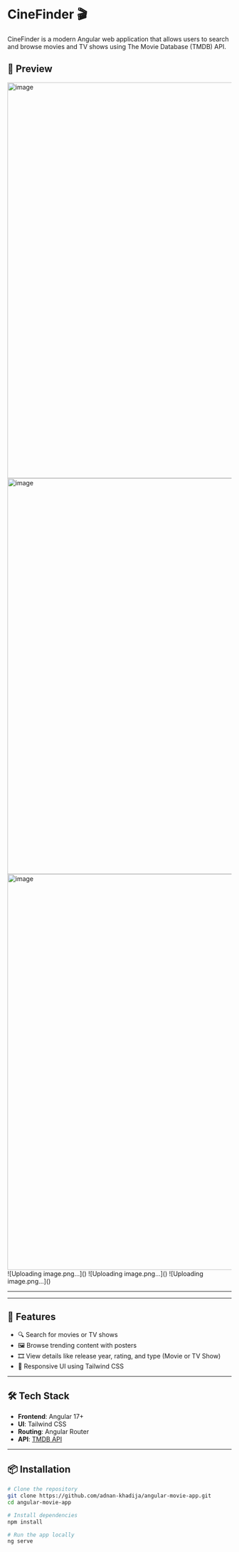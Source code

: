 # CineFinder 🎬

CineFinder is a modern Angular web application that allows users to search and browse movies and TV shows using The Movie Database (TMDB) API.

## 📸 Preview

<img width="1872" height="890" alt="image" src="https://github.com/user-attachments/assets/254ad07e-ffc2-4a09-a3d2-a50d438709f6" />
<img width="1872" height="890" alt="image" src="https://github.com/user-attachments/assets/68b199e5-81da-469b-a2d6-1719485e7f5b" />
<img width="1872" height="890" alt="image" src="https://github.com/user-attachments/assets/b3184bd0-5a46-47e0-9949-78572367afb1" />
![Uploading image.png…]()
![Uploading image.png…]()
![Uploading image.png…]()




---


---

## 🚀 Features

- 🔍 Search for movies or TV shows
- 🖼️ Browse trending content with posters
- 🎞️ View details like release year, rating, and type (Movie or TV Show)
- 📱 Responsive UI using Tailwind CSS

---

## 🛠️ Tech Stack

- **Frontend**: Angular 17+
- **UI**: Tailwind CSS
- **Routing**: Angular Router
- **API**: [TMDB API](https://www.themoviedb.org/documentation/api)

---

## 📦 Installation

```bash
# Clone the repository
git clone https://github.com/adnan-khadija/angular-movie-app.git
cd angular-movie-app

# Install dependencies
npm install

# Run the app locally
ng serve
